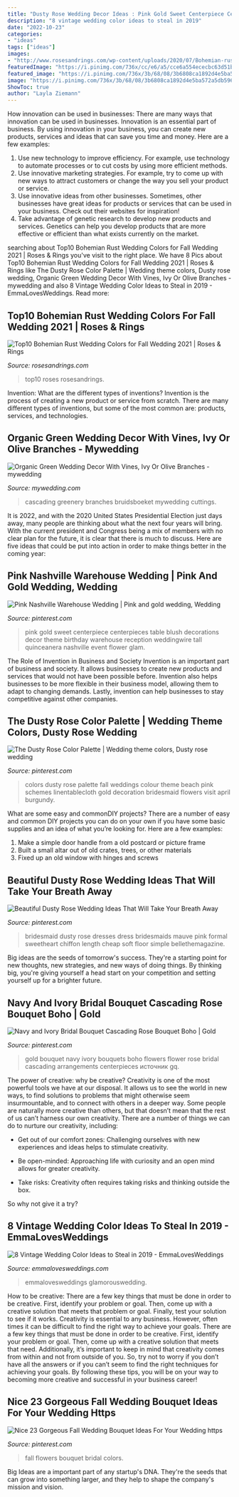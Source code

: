 ```yaml
---
title: "Dusty Rose Wedding Decor Ideas : Pink Gold Sweet Centerpiece Centerpieces Table Blush Decorations Decor Theme Birthday Warehouse Reception Weddingwire Tall Quinceanera Nashville Event Flower Glam"
description: "8 vintage wedding color ideas to steal in 2019"
date: "2022-10-23"
categories:
- "ideas"
tags: ["ideas"]
images:
- "http://www.rosesandrings.com/wp-content/uploads/2020/07/Bohemian-rust-dusty-orange-wedding-color-ideas-11.jpg"
featuredImage: "https://i.pinimg.com/736x/cc/e6/a5/cce6a554ececbc63d51bd9d434ec22ea.jpg"
featured_image: "https://i.pinimg.com/736x/3b/68/08/3b6808ca1892d4e5ba572a5db59609a3.jpg"
image: "https://i.pinimg.com/736x/3b/68/08/3b6808ca1892d4e5ba572a5db59609a3.jpg"
ShowToc: true
author: "Layla Ziemann"
---
```



How innovation can be used in businesses: There are many ways that innovation can be used in businesses.
Innovation is an essential part of business. By using innovation in your business, you can create new products, services and ideas that can save you time and money. Here are a few examples: 
1. Use new technology to improve efficiency. For example, use technology to automate processes or to cut costs by using more efficient methods. 
2. Use innovative marketing strategies. For example, try to come up with new ways to attract customers or change the way you sell your product or service. 
3. Use innovative ideas from other businesses. Sometimes, other businesses have great ideas for products or services that can be used in your business. Check out their websites for inspiration! 
4. Take advantage of genetic research to develop new products and services. Genetics can help you develop products that are more effective or efficient than what exists currently on the market.

	

		
searching about Top10 Bohemian Rust Wedding Colors for Fall Wedding 2021 | Roses &amp; Rings you've visit to the right place. We have 8 Pics about Top10 Bohemian Rust Wedding Colors for Fall Wedding 2021 | Roses &amp; Rings like The Dusty Rose Color Palette | Wedding theme colors, Dusty rose wedding, Organic Green Wedding Decor With Vines, Ivy Or Olive Branches - mywedding and also 8 Vintage Wedding Color Ideas to Steal in 2019 - EmmaLovesWeddings. Read more:
		
    
## Top10 Bohemian Rust Wedding Colors For Fall Wedding 2021 | Roses &amp; Rings

<img loading=lazy src="http://www.rosesandrings.com/wp-content/uploads/2020/07/Bohemian-rust-dusty-orange-wedding-color-ideas-11.jpg" onerror="this.onerror=null;this.src='https://tse2.mm.bing.net/th?id=OIP.h908QTPXG6Hed99_46fn4QHaP1&amp;pid=15.1';" alt="Top10 Bohemian Rust Wedding Colors for Fall Wedding 2021 | Roses &amp; Rings">

_Source: rosesandrings.com_

>top10 roses rosesandrings. 

	

Invention: What are the different types of inventions?
Invention is the process of creating a new product or service from scratch. There are many different types of inventions, but some of the most common are: products, services, and technologies.

    
## Organic Green Wedding Decor With Vines, Ivy Or Olive Branches - Mywedding

<img loading=lazy src="https://qa-static.mywedding.com/wp-content/uploads/migrated/c142cb1664815be4adf5f6585931d431.jpg" onerror="this.onerror=null;this.src='https://tse3.mm.bing.net/th?id=OIP.N06Tc4lEWllaWugYaXkqMwHaLH&amp;pid=15.1';" alt="Organic Green Wedding Decor With Vines, Ivy Or Olive Branches - mywedding">

_Source: mywedding.com_

>cascading greenery branches bruidsboeket mywedding cuttings. 

	

It is 2022, and with the 2020 United States Presidential Election just days away, many people are thinking about what the next four years will bring. With the current president and Congress being a mix of members with no clear plan for the future, it is clear that there is much to discuss. Here are five ideas that could be put into action in order to make things better in the coming year: 

    
## Pink Nashville Warehouse Wedding | Pink And Gold Wedding, Wedding

<img loading=lazy src="https://i.pinimg.com/736x/16/2b/ca/162bca41aa138653ec1afaf3e8bd76c5--glass-vessel-glass-candle.jpg" onerror="this.onerror=null;this.src='https://tse3.mm.bing.net/th?id=OIP.-g1g-FQkWhkECL3-6OBkfAHaLM&amp;pid=15.1';" alt="Pink Nashville Warehouse Wedding | Pink and gold wedding, Wedding">

_Source: pinterest.com_

>pink gold sweet centerpiece centerpieces table blush decorations decor theme birthday warehouse reception weddingwire tall quinceanera nashville event flower glam. 

	

The Role of Invention in Business and Society
Invention is an important part of business and society. It allows businesses to create new products and services that would not have been possible before. Invention also helps businesses to be more flexible in their business model, allowing them to adapt to changing demands. Lastly, invention can help businesses to stay competitive against other companies.

    
## The Dusty Rose Color Palette | Wedding Theme Colors, Dusty Rose Wedding

<img loading=lazy src="https://i.pinimg.com/736x/bd/c5/5d/bdc55d65f7eb045f516a67abbeaea4a9.jpg" onerror="this.onerror=null;this.src='https://tse3.mm.bing.net/th?id=OIP.DsNeBtN1_rIILNaeIKV7vQHaSw&amp;pid=15.1';" alt="The Dusty Rose Color Palette | Wedding theme colors, Dusty rose wedding">

_Source: pinterest.com_

>colors dusty rose palette fall weddings colour theme beach pink schemes linentablecloth gold decoration bridesmaid flowers visit april burgundy. 

	

What are some easy and commonDIY projects?
There are a number of easy and common DIY projects you can do on your own if you have some basic supplies and an idea of what you’re looking for. Here are a few examples:
1. Make a simple door handle from a old postcard or picture frame
2. Built a small altar out of old crates, trees, or other materials
3. Fixed up an old window with hinges and screws

    
## Beautiful Dusty Rose Wedding Ideas That Will Take Your Breath Away

<img loading=lazy src="https://i.pinimg.com/736x/3e/6b/06/3e6b061d663ad5d099a841922717f1e9.jpg" onerror="this.onerror=null;this.src='https://tse3.mm.bing.net/th?id=OIP.dYev8_YO9gwdmDxcXZJSSQHaP3&amp;pid=15.1';" alt="Beautiful Dusty Rose Wedding Ideas That Will Take Your Breath Away">

_Source: pinterest.com_

>bridesmaid dusty rose dresses dress bridesmaids mauve pink formal sweetheart chiffon length cheap soft floor simple bellethemagazine. 

	

Big ideas are the seeds of tomorrow's success. They're a starting point for new thoughts, new strategies, and new ways of doing things. By thinking big, you're giving yourself a head start on your competition and setting yourself up for a brighter future.

    
## Navy And Ivory Bridal Bouquet Cascading Rose Bouquet Boho | Gold

<img loading=lazy src="https://i.pinimg.com/736x/cc/e6/a5/cce6a554ececbc63d51bd9d434ec22ea.jpg" onerror="this.onerror=null;this.src='https://tse1.mm.bing.net/th?id=OIP.GpI554khd3Sm6bEm81F2UwHaJ4&amp;pid=15.1';" alt="Navy and Ivory Bridal Bouquet Cascading Rose Bouquet Boho | Gold">

_Source: pinterest.com_

>gold bouquet navy ivory bouquets boho flowers flower rose bridal cascading arrangements centerpieces источник gq. 

	

The power of creative: why be creative?
Creativity is one of the most powerful tools we have at our disposal. It allows us to see the world in new ways, to find solutions to problems that might otherwise seem insurmountable, and to connect with others in a deeper way.
Some people are naturally more creative than others, but that doesn’t mean that the rest of us can’t harness our own creativity. There are a number of things we can do to nurture our creativity, including:

- Get out of our comfort zones: Challenging ourselves with new experiences and ideas helps to stimulate creativity.

- Be open-minded: Approaching life with curiosity and an open mind allows for greater creativity.

- Take risks: Creativity often requires taking risks and thinking outside the box.

So why not give it a try?

    
## 8 Vintage Wedding Color Ideas To Steal In 2019 - EmmaLovesWeddings

<img loading=lazy src="https://emmalovesweddings.com/wp-content/uploads/2019/06/burgundy-and-blush-vintage-wedding-colors-486x1024.jpg" onerror="this.onerror=null;this.src='https://tse2.mm.bing.net/th?id=OIP.JH5V72QZX4eA2cRr4GEMegHaPm&amp;pid=15.1';" alt="8 Vintage Wedding Color Ideas to Steal in 2019 - EmmaLovesWeddings">

_Source: emmalovesweddings.com_

>emmalovesweddings glamorouswedding. 

	

How to be creative: There are a few key things that must be done in order to be creative. First, identify your problem or goal. Then, come up with a creative solution that meets that problem or goal. Finally, test your solution to see if it works.
Creativity is essential to any business. However, often times it can be difficult to find the right way to achieve your goals. There are a few key things that must be done in order to be creative. First, identify your problem or goal. Then, come up with a creative solution that meets that need. Additionally, it’s important to keep in mind that creativity comes from within and not from outside of you. So, try not to worry if you don’t have all the answers or if you can’t seem to find the right techniques for achieving your goals. By following these tips, you will be on your way to becoming more creative and successful in your business career!

    
## Nice 23 Gorgeous Fall Wedding Bouquet Ideas For Your Wedding Https

<img loading=lazy src="https://i.pinimg.com/736x/3b/68/08/3b6808ca1892d4e5ba572a5db59609a3.jpg" onerror="this.onerror=null;this.src='https://tse4.mm.bing.net/th?id=OIP.XhgRGee7g_yB-bs1s2riyQHaLH&amp;pid=15.1';" alt="Nice 23 Gorgeous Fall Wedding Bouquet Ideas For Your Wedding https">

_Source: pinterest.com_

>fall flowers bouquet bridal colors. 

	

Big Ideas are a important part of any startup's DNA. They're the seeds that can grow into something larger, and they help to shape the company's mission and vision.

